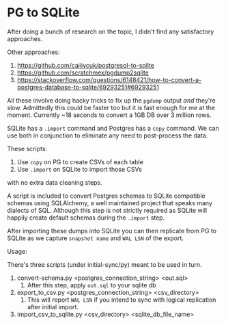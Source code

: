 # PG to SQLite

After doing a bunch of research on the topic, I didn't find any satisfactory approaches.

Other approaches:

1. https://github.com/caiiiycuk/postgresql-to-sqlite
2. https://github.com/scratchmex/pgdump2sqlite
3. https://stackoverflow.com/questions/6148421/how-to-convert-a-postgres-database-to-sqlite/69293251#69293251

All these involve doing hacky tricks to fix up the `pgdump` output _and_ they're slow. Admittedly this could be faster too but it is fast enough for me at the moment. Currently ~18 seconds to convert a 1GB DB over 3 million rows.

SQLite has a `.import` command and Postgres has a `copy` command. We can use both in conjunction to eliminate any need to post-process the data.

These scripts:

1. Use `copy` on PG to create CSVs of each table
2. Use `.import` on SQLite to import those CSVs

with no extra data cleaning steps.

A script is included to convert Postgres schemas to SQLite compatible schemas using SQLAlchemy, a well maintained project that speaks many dialects of SQL. Although this step is not strictly required as SQLite will happily create default schemas during the `.import` step.

After importing these dumps into SQLite you can then replicate from PG to SQLite as we capture `snapshot name` and `WAL LSN` of the export.

Usage:

There's three scripts (under initial-sync/py) meant to be used in turn.

1. convert-schema.py <postgres_connection_string> <out.sql>
   1. After this step, apply `out.sql` to your sqlite db
2. export_to_csv.py <postgres_connection_string> <csv_directory>
   1. This will report `WAL LSN` if you intend to sync with logical replication after initial import.
3. import_csv_to_sqlite.py <csv_directory> <sqlite_db_file_name>
